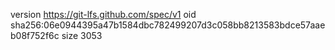 version https://git-lfs.github.com/spec/v1
oid sha256:06e0944395a47b1584dbc782499207d3c058bb8213583bdce57aaeb08f752f6c
size 3053
